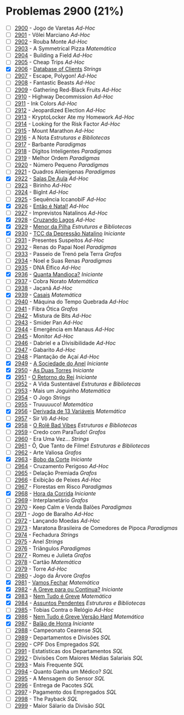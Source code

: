 # Problemas 2900 (21%)

- [ ]  [2900](https://www.beecrowd.com.br/repository/UOJ_2900.html) - Jogo de Varetas *Ad-Hoc*
- [ ]  [2901](https://www.beecrowd.com.br/repository/UOJ_2901.html) - Vôlei Marciano *Ad-Hoc*
- [ ]  [2902](https://www.beecrowd.com.br/repository/UOJ_2902.html) - Rouba Monte *Ad-Hoc*
- [ ]  [2903](https://www.beecrowd.com.br/repository/UOJ_2903.html) - A Symmetrical Pizza *Matemática*
- [ ]  [2904](https://www.beecrowd.com.br/repository/UOJ_2904.html) - Building a Field *Ad-Hoc*
- [ ]  [2905](https://www.beecrowd.com.br/repository/UOJ_2905.html) - Cheap Trips *Ad-Hoc*
- [x]  [2906](https://www.beecrowd.com.br/repository/UOJ_2906.html) - [Database of Clients](https://github.com/potigol/beecrowd/blob/master/src/2900/2906.poti) *Strings*
- [ ]  [2907](https://www.beecrowd.com.br/repository/UOJ_2907.html) - Escape, Polygon! *Ad-Hoc*
- [ ]  [2908](https://www.beecrowd.com.br/repository/UOJ_2908.html) - Fantastic Beasts *Ad-Hoc*
- [ ]  [2909](https://www.beecrowd.com.br/repository/UOJ_2909.html) - Gathering Red-Black Fruits *Ad-Hoc*
- [ ]  [2910](https://www.beecrowd.com.br/repository/UOJ_2910.html) - Highway Decommission *Ad-Hoc*
- [ ]  [2911](https://www.beecrowd.com.br/repository/UOJ_2911.html) - Ink Colors *Ad-Hoc*
- [ ]  [2912](https://www.beecrowd.com.br/repository/UOJ_2912.html) - Jeopardized Election *Ad-Hoc*
- [ ]  [2913](https://www.beecrowd.com.br/repository/UOJ_2913.html) - KryptoLocker Ate my Homework *Ad-Hoc*
- [ ]  [2914](https://www.beecrowd.com.br/repository/UOJ_2914.html) - Looking for the Risk Factor *Ad-Hoc*
- [ ]  [2915](https://www.beecrowd.com.br/repository/UOJ_2915.html) - Mount Marathon *Ad-Hoc*
- [ ]  [2916](https://www.beecrowd.com.br/repository/UOJ_2916.html) - A Nota *Estruturas e Bibliotecas*
- [ ]  [2917](https://www.beecrowd.com.br/repository/UOJ_2917.html) - Barbante *Paradigmas*
- [ ]  [2918](https://www.beecrowd.com.br/repository/UOJ_2918.html) - Dígitos Inteligentes *Paradigmas*
- [ ]  [2919](https://www.beecrowd.com.br/repository/UOJ_2919.html) - Melhor Ordem *Paradigmas*
- [ ]  [2920](https://www.beecrowd.com.br/repository/UOJ_2920.html) - Número Pequeno *Paradigmas*
- [ ]  [2921](https://www.beecrowd.com.br/repository/UOJ_2921.html) - Quadros Alienígenas *Paradigmas*
- [x]  [2922](https://www.beecrowd.com.br/repository/UOJ_2922.html) - [Salas De Aula](https://github.com/potigol/beecrowd/blob/master/src/2900/2922.poti) *Ad-Hoc*
- [ ]  [2923](https://www.beecrowd.com.br/repository/UOJ_2923.html) - Birinho *Ad-Hoc*
- [ ]  [2924](https://www.beecrowd.com.br/repository/UOJ_2924.html) - BigInt *Ad-Hoc*
- [ ]  [2925](https://www.beecrowd.com.br/repository/UOJ_2925.html) - Sequência IccanobiF *Ad-Hoc*
- [x]  [2926](https://www.beecrowd.com.br/repository/UOJ_2926.html) - [Então é Natal!](https://github.com/potigol/beecrowd/blob/master/src/2900/2926.poti) *Ad-Hoc*
- [ ]  [2927](https://www.beecrowd.com.br/repository/UOJ_2927.html) - Imprevistos Natalinos *Ad-Hoc*
- [x]  [2928](https://www.beecrowd.com.br/repository/UOJ_2928.html) - [Cruzando Lagos](https://github.com/potigol/beecrowd/blob/master/src/2900/2928.poti) *Ad-Hoc*
- [x]  [2929](https://www.beecrowd.com.br/repository/UOJ_2929.html) - [Menor da Pilha](https://github.com/potigol/beecrowd/blob/master/src/2900/2929.poti) *Estruturas e Bibliotecas*
- [x]  [2930](https://www.beecrowd.com.br/repository/UOJ_2930.html) - [TCC da Depressão Natalino](https://github.com/potigol/beecrowd/blob/master/src/2900/2930.poti) *Iniciante*
- [ ]  [2931](https://www.beecrowd.com.br/repository/UOJ_2931.html) - Presentes Suspeitos *Ad-Hoc*
- [ ]  [2932](https://www.beecrowd.com.br/repository/UOJ_2932.html) - Renas do Papai Noel *Paradigmas*
- [ ]  [2933](https://www.beecrowd.com.br/repository/UOJ_2933.html) - Passeio de Trenó pela Terra *Grafos*
- [ ]  [2934](https://www.beecrowd.com.br/repository/UOJ_2934.html) - Noel e Suas Renas *Paradigmas*
- [ ]  [2935](https://www.beecrowd.com.br/repository/UOJ_2935.html) - DNA Élfico *Ad-Hoc*
- [x]  [2936](https://www.beecrowd.com.br/repository/UOJ_2936.html) - [Quanta Mandioca?](https://github.com/potigol/beecrowd/blob/master/src/2900/2936.poti) *Iniciante*
- [ ]  [2937](https://www.beecrowd.com.br/repository/UOJ_2937.html) - Cobra Norato *Matemática*
- [ ]  [2938](https://www.beecrowd.com.br/repository/UOJ_2938.html) - Jaçanã *Ad-Hoc*
- [x]  [2939](https://www.beecrowd.com.br/repository/UOJ_2939.html) - [Casais](https://github.com/potigol/beecrowd/blob/master/src/2900/2939.poti) *Matemática*
- [ ]  [2940](https://www.beecrowd.com.br/repository/UOJ_2940.html) - Máquina do Tempo Quebrada *Ad-Hoc*
- [ ]  [2941](https://www.beecrowd.com.br/repository/UOJ_2941.html) - Fibra Ótica *Grafos*
- [ ]  [2942](https://www.beecrowd.com.br/repository/UOJ_2942.html) - Mistura de Bits *Ad-Hoc*
- [ ]  [2943](https://www.beecrowd.com.br/repository/UOJ_2943.html) - Smider Pan *Ad-Hoc*
- [ ]  [2944](https://www.beecrowd.com.br/repository/UOJ_2944.html) - Emergência em Manaus *Ad-Hoc*
- [ ]  [2945](https://www.beecrowd.com.br/repository/UOJ_2945.html) - Monitor *Ad-Hoc*
- [ ]  [2946](https://www.beecrowd.com.br/repository/UOJ_2946.html) - Dabriel e a Divisibilidade *Ad-Hoc*
- [ ]  [2947](https://www.beecrowd.com.br/repository/UOJ_2947.html) - Gabarito *Ad-Hoc*
- [ ]  [2948](https://www.beecrowd.com.br/repository/UOJ_2948.html) - Plantação de Açaí *Ad-Hoc*
- [x]  [2949](https://www.beecrowd.com.br/repository/UOJ_2949.html) - [A Sociedade do Anel](https://github.com/potigol/beecrowd/blob/master/src/2900/2949.poti) *Iniciante*
- [x]  [2950](https://www.beecrowd.com.br/repository/UOJ_2950.html) - [As Duas Torres](https://github.com/potigol/beecrowd/blob/master/src/2900/2950.poti) *Iniciante*
- [x]  [2951](https://www.beecrowd.com.br/repository/UOJ_2951.html) - [O Retorno do Rei](https://github.com/potigol/beecrowd/blob/master/src/2900/2951.poti) *Iniciante*
- [ ]  [2952](https://www.beecrowd.com.br/repository/UOJ_2952.html) - A Vida Sustentável *Estruturas e Bibliotecas*
- [ ]  [2953](https://www.beecrowd.com.br/repository/UOJ_2953.html) - Mais um Joguinho *Matemática*
- [ ]  [2954](https://www.beecrowd.com.br/repository/UOJ_2954.html) - O Jogo *Strings*
- [ ]  [2955](https://www.beecrowd.com.br/repository/UOJ_2955.html) - Truuuuuco! *Matemática*
- [x]  [2956](https://www.beecrowd.com.br/repository/UOJ_2956.html) - [Derivada de 13 Variáveis](https://github.com/potigol/beecrowd/blob/master/src/2900/2956.poti) *Matemática*
- [ ]  [2957](https://www.beecrowd.com.br/repository/UOJ_2957.html) - Sir Vô *Ad-Hoc*
- [x]  [2958](https://www.beecrowd.com.br/repository/UOJ_2958.html) - [O Rolê Bad Vibes](https://github.com/potigol/beecrowd/blob/master/src/2900/2958.poti) *Estruturas e Bibliotecas*
- [ ]  [2959](https://www.beecrowd.com.br/repository/UOJ_2959.html) - Credo com ParaTudo! *Grafos*
- [ ]  [2960](https://www.beecrowd.com.br/repository/UOJ_2960.html) - Era Uma Vez… *Strings*
- [ ]  [2961](https://www.beecrowd.com.br/repository/UOJ_2961.html) - Ô, Que Tanto de Filme! *Estruturas e Bibliotecas*
- [ ]  [2962](https://www.beecrowd.com.br/repository/UOJ_2962.html) - Arte Valiosa *Grafos*
- [x]  [2963](https://www.beecrowd.com.br/repository/UOJ_2963.html) - [Bobo da Corte](https://github.com/potigol/beecrowd/blob/master/src/2900/2963.poti) *Iniciante*
- [ ]  [2964](https://www.beecrowd.com.br/repository/UOJ_2964.html) - Cruzamento Perigoso *Ad-Hoc*
- [ ]  [2965](https://www.beecrowd.com.br/repository/UOJ_2965.html) - Delação Premiada *Grafos*
- [ ]  [2966](https://www.beecrowd.com.br/repository/UOJ_2966.html) - Exibição de Peixes *Ad-Hoc*
- [ ]  [2967](https://www.beecrowd.com.br/repository/UOJ_2967.html) - Florestas em Risco *Paradigmas*
- [x]  [2968](https://www.beecrowd.com.br/repository/UOJ_2968.html) - [Hora da Corrida](https://github.com/potigol/beecrowd/blob/master/src/2900/2968.poti) *Iniciante*
- [ ]  [2969](https://www.beecrowd.com.br/repository/UOJ_2969.html) - Interplanetário *Grafos*
- [ ]  [2970](https://www.beecrowd.com.br/repository/UOJ_2970.html) - Keep Calm e Venda Balões *Paradigmas*
- [ ]  [2971](https://www.beecrowd.com.br/repository/UOJ_2971.html) - Jogo de Baralho *Ad-Hoc*
- [ ]  [2972](https://www.beecrowd.com.br/repository/UOJ_2972.html) - Lançando Moedas *Ad-Hoc*
- [ ]  [2973](https://www.beecrowd.com.br/repository/UOJ_2973.html) - Maratona Brasileira de Comedores de Pipoca *Paradigmas*
- [ ]  [2974](https://www.beecrowd.com.br/repository/UOJ_2974.html) - Fechadura *Strings*
- [ ]  [2975](https://www.beecrowd.com.br/repository/UOJ_2975.html) - Anel *Strings*
- [ ]  [2976](https://www.beecrowd.com.br/repository/UOJ_2976.html) - Triângulos *Paradigmas*
- [ ]  [2977](https://www.beecrowd.com.br/repository/UOJ_2977.html) - Romeu e Julieta *Grafos*
- [ ]  [2978](https://www.beecrowd.com.br/repository/UOJ_2978.html) - Cartão *Matemática*
- [ ]  [2979](https://www.beecrowd.com.br/repository/UOJ_2979.html) - Torre *Ad-Hoc*
- [ ]  [2980](https://www.beecrowd.com.br/repository/UOJ_2980.html) - Jogo da Árvore *Grafos*
- [x]  [2981](https://www.beecrowd.com.br/repository/UOJ_2981.html) - [Vamos Fechar](https://github.com/potigol/beecrowd/blob/master/src/2900/2981.poti) *Matemática*
- [x]  [2982](https://www.beecrowd.com.br/repository/UOJ_2982.html) - [A Greve para ou Continua?](https://github.com/potigol/beecrowd/blob/master/src/2900/2982.poti) *Iniciante*
- [x]  [2983](https://www.beecrowd.com.br/repository/UOJ_2983.html) - [Nem Tudo é Greve](https://github.com/potigol/beecrowd/blob/master/src/2900/2983.poti) *Matemática*
- [x]  [2984](https://www.beecrowd.com.br/repository/UOJ_2984.html) - [Assuntos Pendentes](https://github.com/potigol/beecrowd/blob/master/src/2900/2984.poti) *Estruturas e Bibliotecas*
- [ ]  [2985](https://www.beecrowd.com.br/repository/UOJ_2985.html) - Tobias Contra o Relógio *Ad-Hoc*
- [x]  [2986](https://www.beecrowd.com.br/repository/UOJ_2986.html) - [Nem Tudo é Greve Versão Hard](https://github.com/potigol/beecrowd/blob/master/src/2900/2986.poti) *Matemática*
- [x]  [2987](https://www.beecrowd.com.br/repository/UOJ_2987.html) - [Balão de Honra](https://github.com/potigol/beecrowd/blob/master/src/2900/2987.poti) *Iniciante*
- [ ]  [2988](https://www.beecrowd.com.br/repository/UOJ_2988.html) - Campeonato Cearense *SQL*
- [ ]  [2989](https://www.beecrowd.com.br/repository/UOJ_2989.html) - Departamentos e Divisões *SQL*
- [ ]  [2990](https://www.beecrowd.com.br/repository/UOJ_2990.html) - CPF Dos Empregados *SQL*
- [ ]  [2991](https://www.beecrowd.com.br/repository/UOJ_2991.html) - Estatísticas dos Departamentos *SQL*
- [ ]  [2992](https://www.beecrowd.com.br/repository/UOJ_2992.html) - Divisões Com Maiores Médias Salariais *SQL*
- [ ]  [2993](https://www.beecrowd.com.br/repository/UOJ_2993.html) - Mais Frequente *SQL*
- [ ]  [2994](https://www.beecrowd.com.br/repository/UOJ_2994.html) - Quanto Ganha um Médico? *SQL*
- [ ]  [2995](https://www.beecrowd.com.br/repository/UOJ_2995.html) - A Mensagem do Sensor *SQL*
- [ ]  [2996](https://www.beecrowd.com.br/repository/UOJ_2996.html) - Entrega de Pacotes *SQL*
- [ ]  [2997](https://www.beecrowd.com.br/repository/UOJ_2997.html) - Pagamento dos Empregados *SQL*
- [ ]  [2998](https://www.beecrowd.com.br/repository/UOJ_2998.html) - The Payback *SQL*
- [ ]  [2999](https://www.beecrowd.com.br/repository/UOJ_2999.html) - Maior Sálario da Divisão *SQL*